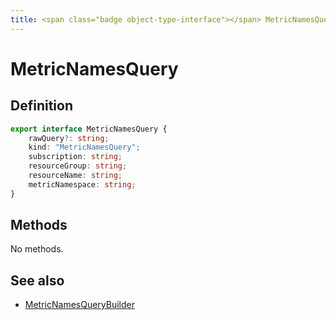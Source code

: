 ```yaml
---
title: <span class="badge object-type-interface"></span> MetricNamesQuery
---
```

# <span class="badge object-type-interface"></span> MetricNamesQuery

## Definition

```typescript
export interface MetricNamesQuery {
	rawQuery?: string;
	kind: "MetricNamesQuery";
	subscription: string;
	resourceGroup: string;
	resourceName: string;
	metricNamespace: string;
}

```
## Methods

No methods.
## See also

 * <span class="badge builder"></span> [MetricNamesQueryBuilder](./builder-MetricNamesQueryBuilder.md)
